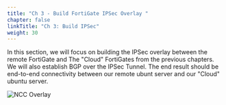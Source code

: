 ```yaml
---
title: "Ch 3 - Build FortiGate IPSec Overlay "
chapter: false
linkTitle: "Ch 3: Build IPSec"
weight: 30
---
```



In this section, we will focus on building the IPSec overlay between the remote FortiGate and The "Cloud" FortiGates from the previous chapters.  We will also establish BGP over the IPSec Tunnel.  The end result should be end-to-end connectivity between our remote ubunt server and our "Cloud" ubuntu server.

![NCC Overlay](./gcp_ncc.svg)
